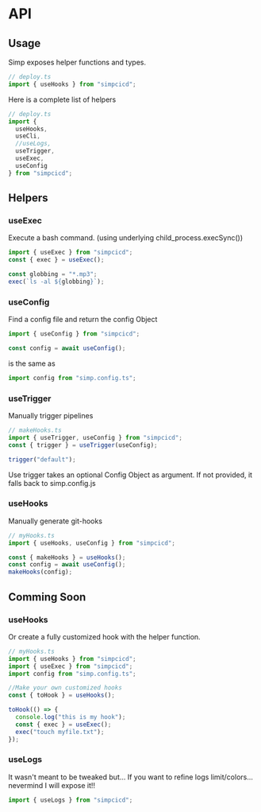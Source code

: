# API

## Usage

Simp exposes helper functions and types.

```ts
// deploy.ts
import { useHooks } from "simpcicd";
```

Here is a complete list of helpers

```ts
// deploy.ts
import {
  useHooks,
  useCli,
  //useLogs,
  useTrigger,
  useExec,
  useConfig
} from "simpcicd";
```

## Helpers

### useExec

Execute a bash command.
(using underlying child_process.execSync())

```ts
import { useExec } from "simpcicd";
const { exec } = useExec();

const globbing = "*.mp3";
exec(`ls -al ${globbing}`);
```

### useConfig

Find a config file and return the config Object

```ts
import { useConfig } from "simpcicd";

const config = await useConfig();
```

is the same as

```ts
import config from "simp.config.ts";
```

### useTrigger

Manually trigger pipelines

```ts
// makeHooks.ts
import { useTrigger, useConfig } from "simpcicd";
const { trigger } = useTrigger(useConfig);

trigger("default");
```

Use trigger takes an optional Config Object as argument.
If not provided, it falls back to simp.config.js

### useHooks

Manually generate git-hooks

```ts
// myHooks.ts
import { useHooks, useConfig } from "simpcicd";

const { makeHooks } = useHooks();
const config = await useConfig();
makeHooks(config);
```

## Comming Soon

### useHooks

Or create a fully customized hook with the helper function.

```ts
// myHooks.ts
import { useHooks } from "simpcicd";
import { useExec } from "simpcicd";
import config from "simp.config.ts";

//Make your own customized hooks
const { toHook } = useHooks();

toHook(() => {
  console.log("this is my hook");
  const { exec } = useExec();
  exec("touch myfile.txt");
});
```

### useLogs

It wasn't meant to be tweaked but...
If you want to refine logs limit/colors... nevermind I will expose it!!

```ts
import { useLogs } from "simpcicd";
```
